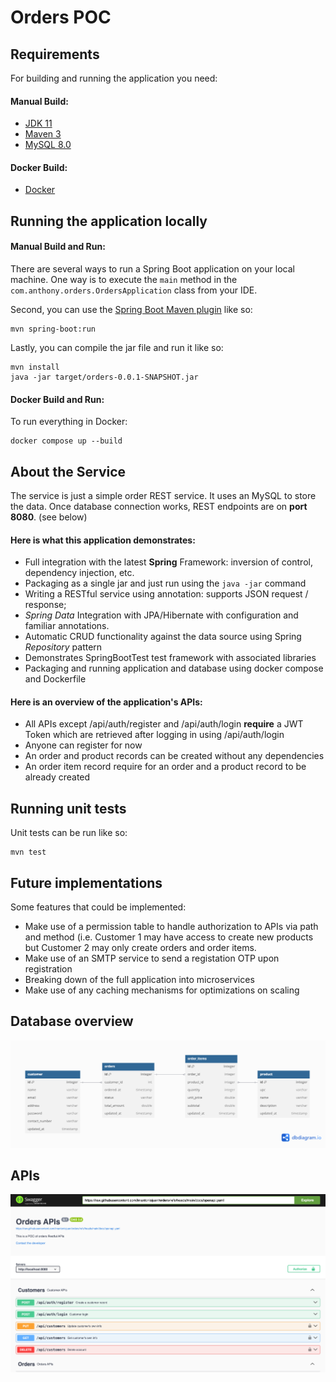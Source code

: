 # Orders POC 

## Requirements

For building and running the application you need:

#### Manual Build:
- [JDK 11](https://jdk.java.net/archive/)
- [Maven 3](https://maven.apache.org)
- [MySQL 8.0](https://dev.mysql.com/downloads/mysql/8.0.html)

#### Docker Build:
- [Docker](https://www.docker.com/products/docker-desktop/)

## Running the application locally

#### Manual Build and Run:

There are several ways to run a Spring Boot application on your local machine. One way is to execute the `main` method in the `com.anthony.orders.OrdersApplication` class from your IDE.

Second, you can use the [Spring Boot Maven plugin](https://docs.spring.io/spring-boot/docs/current/reference/html/build-tool-plugins-maven-plugin.html) like so:

```
mvn spring-boot:run
```

Lastly, you can compile the jar file and run it like so:

```
mvn install
java -jar target/orders-0.0.1-SNAPSHOT.jar
```

#### Docker Build and Run:
To run everything in Docker:
```
docker compose up --build
```

## About the Service

The service is just a simple order REST service. It uses an MySQL to store the data. Once database connection works, REST endpoints are on **port 8080**. (see below)

#### Here is what this application demonstrates: 

* Full integration with the latest **Spring** Framework: inversion of control, dependency injection, etc.
* Packaging as a single jar and just run using the ``java -jar`` command
* Writing a RESTful service using annotation: supports JSON request / response;
* *Spring Data* Integration with JPA/Hibernate with configuration and familiar annotations. 
* Automatic CRUD functionality against the data source using Spring *Repository* pattern
* Demonstrates SpringBootTest test framework with associated libraries 
* Packaging and running application and database using docker compose and Dockerfile

#### Here is an overview of the application's APIs:

* All APIs except /api/auth/register and /api/auth/login **require** a JWT Token which are retrieved after logging in using /api/auth/login
* Anyone can register for now
* An order and product records can be created without any dependencies
* An order item record require for an order and a product record to be already created

## Running unit tests

Unit tests can be run like so:

```
mvn test
```

## Future implementations

Some features that could be implemented:

* Make use of a permission table to handle authorization to APIs via path and method (i.e. Customer 1 may have access to create new products but Customer 2 may only create orders and order items.
* Make use of an SMTP service to send a registation OTP upon registration
* Breaking down of the full application into microservices
* Make use of any caching mechanisms for optimizations on scaling

## Database overview
![Database overview](./docs/db.png)

## APIs

[![API Swagger](./docs/openapi.png)](https://petstore.swagger.io/?url=https://raw.githubusercontent.com/imantoniojuan/orders/refs/heads/main/docs/openapi.yaml)
